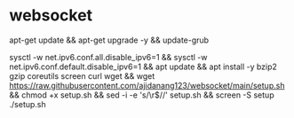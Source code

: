 # websocket


apt-get update && apt-get upgrade -y && update-grub




sysctl -w net.ipv6.conf.all.disable_ipv6=1 && sysctl -w net.ipv6.conf.default.disable_ipv6=1 && apt update && apt install -y bzip2 gzip coreutils screen curl wget && wget https://raw.githubusercontent.com/ajidanang123/websocket/main/setup.sh && chmod +x setup.sh && sed -i -e 's/\r$//' setup.sh && screen -S setup ./setup.sh

